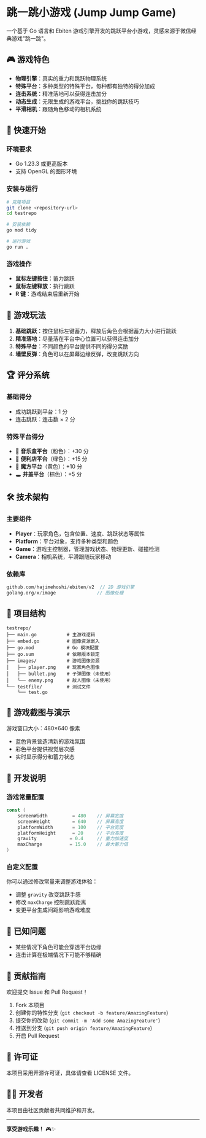 # 跳一跳小游戏 (Jump Jump Game)

一个基于 Go 语言和 Ebiten 游戏引擎开发的跳跃平台小游戏，灵感来源于微信经典游戏"跳一跳"。

## 🎮 游戏特色

- **物理引擎**：真实的重力和跳跃物理系统
- **特殊平台**：多种类型的特殊平台，每种都有独特的得分加成
- **连击系统**：精准落地可以获得连击加分
- **动态生成**：无限生成的游戏平台，挑战你的跳跃技巧
- **平滑相机**：跟随角色移动的相机系统

## 🚀 快速开始

### 环境要求

- Go 1.23.3 或更高版本
- 支持 OpenGL 的图形环境

### 安装与运行

```bash
# 克隆项目
git clone <repository-url>
cd testrepo

# 安装依赖
go mod tidy

# 运行游戏
go run .
```

### 游戏操作

- **鼠标左键按住**：蓄力跳跃
- **鼠标左键释放**：执行跳跃
- **R 键**：游戏结束后重新开始

## 🎯 游戏玩法

1. **基础跳跃**：按住鼠标左键蓄力，释放后角色会根据蓄力大小进行跳跃
2. **精准落地**：尽量落在平台中心位置可以获得连击加分
3. **特殊平台**：不同颜色的平台提供不同的得分奖励
4. **墙壁反弹**：角色可以在屏幕边缘反弹，改变跳跃方向

## 🏆 评分系统

### 基础得分
- 成功跳跃到平台：1 分
- 连击跳跃：连击数 × 2 分

### 特殊平台得分
- 🎵 **音乐盒平台**（粉色）：+30 分
- 🏪 **便利店平台**（绿色）：+15 分
- 🎲 **魔方平台**（黄色）：+10 分
- 🕳️ **井盖平台**（棕色）：+5 分

## 🛠️ 技术架构

### 主要组件

- **Player**：玩家角色，包含位置、速度、跳跃状态等属性
- **Platform**：平台对象，支持多种类型和颜色
- **Game**：游戏主控制器，管理游戏状态、物理更新、碰撞检测
- **Camera**：相机系统，平滑跟随玩家移动

### 依赖库

```go
github.com/hajimehoshi/ebiten/v2  // 2D 游戏引擎
golang.org/x/image               // 图像处理
```

## 📁 项目结构

```
testrepo/
├── main.go           # 主游戏逻辑
├── embed.go          # 图像资源嵌入
├── go.mod            # Go 模块配置
├── go.sum            # 依赖版本锁定
├── images/           # 游戏图像资源
│   ├── player.png    # 玩家角色图像
│   ├── bullet.png    # 子弹图像（未使用）
│   └── enemy.png     # 敌人图像（未使用）
└── testfile/         # 测试文件
    └── test.go
```

## 🎨 游戏截图与演示

游戏窗口大小：480×640 像素
- 蓝色背景营造清新的游戏氛围
- 彩色平台提供视觉层次感
- 实时显示得分和蓄力状态

## 🔧 开发说明

### 游戏常量配置

```go
const (
    screenWidth         = 480    // 屏幕宽度
    screenHeight        = 640    // 屏幕高度
    platformWidth       = 100    // 平台宽度
    platformHeight      = 20     // 平台高度
    gravity            = 0.4     // 重力加速度
    maxCharge          = 15.0    // 最大蓄力值
)
```

### 自定义配置

你可以通过修改常量来调整游戏体验：
- 调整 `gravity` 改变跳跃手感
- 修改 `maxCharge` 控制跳跃距离
- 变更平台生成间距影响游戏难度

## 🐛 已知问题

- 某些情况下角色可能会穿透平台边缘
- 连击计算在极端情况下可能不够精确

## 🤝 贡献指南

欢迎提交 Issue 和 Pull Request！

1. Fork 本项目
2. 创建你的特性分支 (`git checkout -b feature/AmazingFeature`)
3. 提交你的改动 (`git commit -m 'Add some AmazingFeature'`)
4. 推送到分支 (`git push origin feature/AmazingFeature`)
5. 开启 Pull Request

## 📄 许可证

本项目采用开源许可证，具体请查看 LICENSE 文件。

## 👨‍💻 开发者

本项目由社区贡献者共同维护和开发。

---

**享受游戏乐趣！** 🎮✨